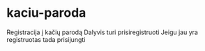 # kaciu-paroda
Registracija į kačių parodą
Dalyvis turi prisiregistruoti
Jeigu jau yra registruotas tada prisijungti
